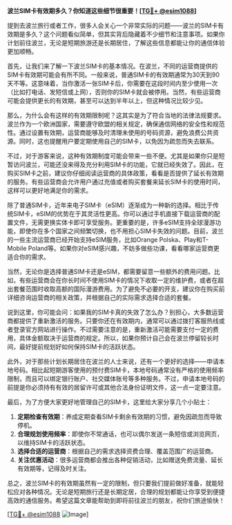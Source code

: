 **波兰SIM卡有效期多久？你知道这些细节很重要！[[TG💪+ @esim1088](https://t.me/s/esim1088)]**

提到去波兰旅行或者工作，很多人会关心一个非常实际的问题——波兰的SIM卡有效期是多久？这个问题看似简单，但其实背后隐藏着不少细节和注意事项。如果你计划前往波兰，无论是短期旅游还是长期居住，了解这些信息都能让你的通信体验更加顺畅。

首先，让我们来了解一下波兰SIM卡的基本情况。在波兰，不同的运营商提供的SIM卡有效期可能会有所不同。一般来说，普通SIM卡的有效期通常为30天到90天不等。这意味着，当你激活一张SIM卡后，你需要在这段时间内至少使用一次（比如打电话、发短信或上网），否则你的SIM卡就会被停用。当然，有些运营商可能会提供更长的有效期，甚至可以达到半年以上，但这种情况比较少见。

那么，为什么会有这样的有效期限制呢？这其实是为了符合当地的法律法规要求。波兰作为一个欧洲国家，需要遵守欧盟的相关规定，确保通信网络的安全性和规范性。通过设置有效期，运营商能够及时清理未使用的号码资源，避免浪费公共资源。同时，这也提醒用户要定期使用自己的SIM卡，以免因为疏忽而失去联系。

不过，对于游客来说，这种有效期制度可能会带来一些不便。尤其是如果你只是短暂访问波兰，可能还没来得及充分利用SIM卡的功能，它就已经失效了。因此，在购买SIM卡之前，建议你仔细阅读运营商的具体政策，看看是否提供了延长有效期的服务。有些运营商会允许用户通过充值或者购买套餐来延长SIM卡的使用时间，这样可以更好地满足你的需求。

除了普通SIM卡，近年来电子SIM卡（eSIM）逐渐成为一种新的选择。相比于传统SIM卡，eSIM的优势在于其灵活性更高。你可以通过手机直接下载运营商的配置文件，无需更换实体卡即可享受服务。更重要的是，许多eSIM支持全球漫游功能，即使你在多个国家之间频繁切换，也不用担心SIM卡失效的问题。目前，波兰的一些主流运营商已经开始支持eSIM服务，比如Orange Polska、Play和T-Mobile Poland等。如果你对eSIM感兴趣，不妨多做些功课，看看哪家运营商更适合你的需求。

当然，无论你是选择普通SIM卡还是eSIM，都需要留意一些额外的费用问题。比如，有些运营商会在你长时间不使用SIM卡的情况下收取一定的维护费，或者在超出套餐范围时收取高额的国际漫游费用。为了避免不必要的开支，建议你在购买前详细咨询运营商的相关政策，并根据自己的实际需求选择合适的套餐。

说到这里，你可能会问：如果我的SIM卡真的失效了怎么办？别担心，大多数运营商都提供了重新激活的服务。只要你还在有效期内，通常可以通过拨打客服热线或者登录官方网站进行操作。不过需要注意的是，重新激活可能需要支付一定的费用，具体金额取决于运营商的规定。所以，如果你预计自己会在波兰停留较长时间，最好提前规划好如何保持SIM卡的活跃状态。

此外，对于那些计划长期居住在波兰的人士来说，还有一个更好的选择——申请本地号码。相比起短期游客使用的预付费SIM卡，本地号码通常没有严格的使用频率限制，而且可以绑定银行账户、社交媒体账号等多种服务。不过，申请本地号码的前提是你必须持有有效的居留许可或其他合法身份证明文件，这一点一定要注意。

最后，为了方便大家更好地管理自己的SIM卡，这里给大家分享几个小贴士：

1. **定期检查有效期**：养成定期查看SIM卡剩余有效期的习惯，避免因疏忽而导致停机。
2. **合理规划使用频率**：即使你不常通话，也可以偶尔发送一条短信或浏览网页，以维持SIM卡的活跃状态。
3. **选择合适的运营商**：根据自己的需求选择资费合理、覆盖范围广的运营商。
4. **关注优惠活动**：很多运营商都会推出各种促销活动，比如赠送免费流量、延长有效期等，记得及时关注。

总之，波兰SIM卡的有效期虽然有一定的限制，但只要我们提前做好准备，就能轻松应对各种情况。无论是短期旅行还是长期定居，合理的规划都能让你享受到便捷高效的通信服务。希望这篇文章能帮助到即将前往波兰的朋友，祝你们旅途愉快！

[[TG💪+ @esim1088](https://t.me/s/esim1088) ![Image](https://i.postimg.cc/4NQfJmqS/Snipaste-2025-05-13-00-14-12.png)]